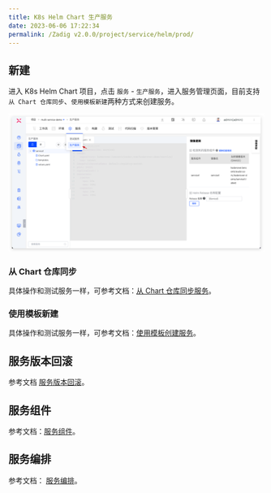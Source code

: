 ```yaml
---
title: K8s Helm Chart 生产服务
date: 2023-06-06 17:22:34
permalink: /Zadig v2.0.0/project/service/helm/prod/
---
```


## 新建

进入 K8s Helm Chart 项目，点击 `服务` - `生产服务`，进入服务管理页面，目前支持`从 Chart 仓库同步`、`使用模板新建`两种方式来创建服务。

![创建服务](../../../_images/create_helm_service_prod.png)

### 从 Chart 仓库同步

具体操作和测试服务一样，可参考文档：[从 Chart 仓库同步服务](/Zadig%20v2.0.0/project/service/helm/chart/#从-chart-仓库同步服务)。

### 使用模板新建

具体操作和测试服务一样，可参考文档：[使用模板创建服务](/Zadig%20v2.0.0/project/service/helm/chart/#使用模板新建单个服务)。

## 服务版本回滚

参考文档 [服务版本回滚](/Zadig%20v2.0.0/project/service/k8s/#服务版本回滚)。

## 服务组件

参考文档：[服务组件](/Zadig%20v2.0.0/project/service/module/#k8s-helm-chart-项目)。

## 服务编排

参考文档： [服务编排](/Zadig%20v2.0.0/project/service/helm/chart/#服务编排)。
